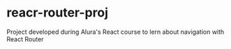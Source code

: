 # reacr-router-proj
Project developed during Alura's React course to lern about navigation with React Router
